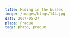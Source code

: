 ```yaml
---
title: Hiding in the bushes
image: /images/blogs/144.jpg
date: 2017-05-27
place: Prague
tags: photo, prague
---
```

